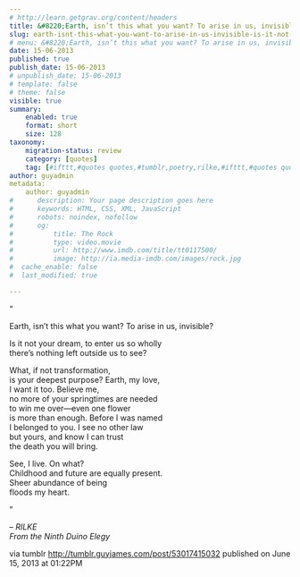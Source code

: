 ```yaml
---
# http://learn.getgrav.org/content/headers
title: &#8220;Earth, isn’t this what you want? To arise in us, invisible? Is it not your dream, to enter us&#8230;&#8221;
slug: earth-isnt-this-what-you-want-to-arise-in-us-invisible-is-it-not-your-dream-to-enter-us
# menu: &#8220;Earth, isn’t this what you want? To arise in us, invisible? Is it not your dream, to enter us&#8230;&#8221;
date: 15-06-2013
published: true
publish_date: 15-06-2013
# unpublish_date: 15-06-2013
# template: false
# theme: false
visible: true
summary:
    enabled: true
    format: short
    size: 128
taxonomy:
    migration-status: review
    category: [quotes]
    tag: [#ifttt,#quotes quotes,#tumblr,poetry,rilke,#ifttt,#quotes quotes,#tumblr,poetry,rilke]
author: guyadmin
metadata:
    author: guyadmin
#      description: Your page description goes here
#      keywords: HTML, CSS, XML, JavaScript
#      robots: noindex, nofollow
#      og:
#          title: The Rock
#          type: video.movie
#          url: http://www.imdb.com/title/tt0117500/
#          image: http://ia.media-imdb.com/images/rock.jpg
#  cache_enable: false
#  last_modified: true

---
```


“

Earth, isn’t this what you want? To arise in us, invisible?

Is it not your dream, to enter us so wholly  
 there’s nothing left outside us to see?

What, if not transformation,  
 is your deepest purpose? Earth, my love,  
 I want it too. Believe me,  
 no more of your springtimes are needed  
 to win me over—even one flower  
 is more than enough. Before I was named  
 I belonged to you. I see no other law  
 but yours, and know I can trust  
 the death you will bring.

See, I live. On what?  
 Childhood and future are equally present.  
 Sheer abundance of being  
 floods my heart.

”

 – *RILKE  
From the Ninth Duino Elegy*

via tumblr http://tumblr.guyjames.com/post/53017415032 published on June 15, 2013 at 01:22PM